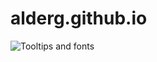 # alderg.github.io

![Tooltips and fonts]([http://jgraph.github.io/drawio-github/self-editing.svg](https://www.alderg.com/tooltips.svg))
